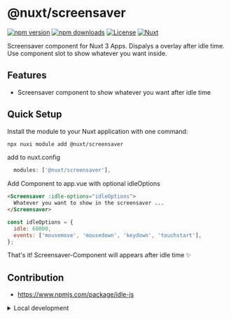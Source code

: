 <!--
Get your module up and running quickly.

Find and replace all on all files (CMD+SHIFT+F):
- Name: My Module
- Package name: @nuxt/screensaver
- Description: My new Nuxt module
-->

# @nuxt/screensaver

[![npm version][npm-version-src]][npm-version-href]
[![npm downloads][npm-downloads-src]][npm-downloads-href]
[![License][license-src]][license-href]
[![Nuxt][nuxt-src]][nuxt-href]

Screensaver component for Nuxt 3 Apps. Dispalys a overlay after idle time. Use component slot to show whatever you want inside.

<!-- - [✨ &nbsp;Release Notes](/CHANGELOG.md) -->
  <!-- - [🏀 Online playground](https://stackblitz.com/github/your-org/@nuxt/screensaver?file=playground%2Fapp.vue) -->
  <!-- - [📖 &nbsp;Documentation](https://example.com) -->

## Features

<!-- Highlight some of the features your module provide here -->

- Screensaver component to show whatever you want after idle time

## Quick Setup

Install the module to your Nuxt application with one command:

```bash
npx nuxi module add @nuxt/screensaver
```

add to nuxt.config

```js
  modules: ['@nuxt/screensaver'],
```

Add Component to app.vue with optional idleOptions

```html
<Screensaver :idle-options="idleOptions">
  Whatever you want to show in the screensaver ...
</Screensaver>
```

```js
const idleOptions = {
  idle: 60000,
  events: ['mousemove', 'mousedown', 'keydown', 'touchstart'],
};
```

That's it! Screensaver-Component will appears after idle time ✨

## Contribution

- https://www.npmjs.com/package/idle-js

<details>
  <summary>Local development</summary>

```bash
# Install dependencies
npm install

# Generate type stubs
npm run dev:prepare

# Develop with the playground
npm run dev

# Build the playground
npm run dev:build

# Run ESLint
npm run lint

# Run Vitest
npm run test
npm run test:watch

# Release new version
npm run release
```

</details>

<!-- Badges -->

[npm-version-src]: https://img.shields.io/npm/v/@nuxt/screensaver/latest.svg?style=flat&colorA=020420&colorB=00DC82
[npm-version-href]: https://npmjs.com/package/@nuxt/screensaver
[npm-downloads-src]: https://img.shields.io/npm/dm/@nuxt/screensaver.svg?style=flat&colorA=020420&colorB=00DC82
[npm-downloads-href]: https://npm.chart.dev/@nuxt/screensaver
[license-src]: https://img.shields.io/npm/l/@nuxt/screensaver.svg?style=flat&colorA=020420&colorB=00DC82
[license-href]: https://npmjs.com/package/@nuxt/screensaver
[nuxt-src]: https://img.shields.io/badge/Nuxt-020420?logo=nuxt.js
[nuxt-href]: https://nuxt.com

```

```
